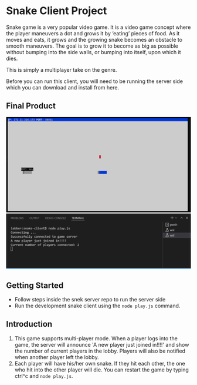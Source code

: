 # Snake Client Project

Snake game is a very popular video game. It is a video game concept where the player maneuvers a dot and grows it by ‘eating’ pieces of food. As it moves and eats, it grows and the growing snake becomes an obstacle to smooth maneuvers. The goal is to grow it to become as big as possible without bumping into the side walls, or bumping into itself, upon which it dies.

This is simply a multiplayer take on the genre.

Before you can run this client, you will need to be running the server side which you can download and install from here. 

## Final Product

!["screenshot of the snek game with multiple players"](https://github.com/BENcao318/snake-client/blob/master/docs/multi-players%20screen.png?raw=true)
!["screenshot of the client terminal when multiple players in the server"](https://github.com/BENcao318/snake-client/blob/master/docs/multi-players%20terminal.png?raw=true)


## Getting Started

- Follow steps inside the snek server repo to run the server side
- Run the development snake client using the `node play.js` command.

## Introduction
1.  This game supports multi-player mode. When a player logs into the game, the server will announce 'A new player just joined in!!!!' and show the number of current players in the lobby. Players will also be notified when another player left the lobby. 
2.  Each player will have his/her own snake. If they hit each other, the one who hit into the other player will die. You can restart the game by typing ctrl^c and `node play.js`.